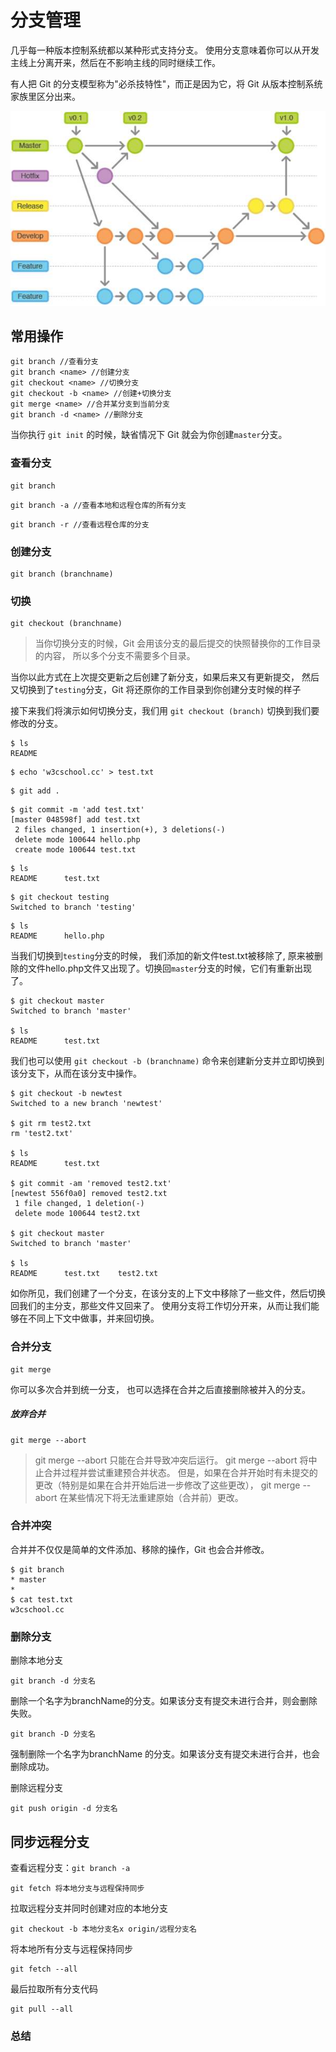 # 分支管理

几乎每一种版本控制系统都以某种形式支持分支。
使用分支意味着你可以从开发主线上分离开来，然后在不影响主线的同时继续工作。

有人把 Git 的分支模型称为"必杀技特性"，而正是因为它，将 Git 从版本控制系统家族里区分出来。

![feature-branches](../images/branch-0.png)

## 常用操作

```
git branch //查看分支
git branch <name> //创建分支
git checkout <name> //切换分支
git checkout -b <name> //创建+切换分支
git merge <name> //合并某分支到当前分支
git branch -d <name> //删除分支
```


当你执行 `git init` 的时候，缺省情况下 Git 就会为你创建`master`分支。

### 查看分支

```
git branch
```

```
git branch -a //查看本地和远程仓库的所有分支
```

```
git branch -r //查看远程仓库的分支
```


### 创建分支
```
git branch (branchname)
```

### 切换

```
git checkout (branchname)
```

> 当你切换分支的时候，Git 会用该分支的最后提交的快照替换你的工作目录的内容， 所以多个分支不需要多个目录。

当你以此方式在上次提交更新之后创建了新分支，如果后来又有更新提交， 然后又切换到了`testing`分支，Git 将还原你的工作目录到你创建分支时候的样子


接下来我们将演示如何切换分支，我们用 `git checkout (branch)` 切换到我们要修改的分支。
```
$ ls
README
```

```
$ echo 'w3cschool.cc' > test.txt
```

```
$ git add .
```

```
$ git commit -m 'add test.txt'
[master 048598f] add test.txt
 2 files changed, 1 insertion(+), 3 deletions(-)
 delete mode 100644 hello.php
 create mode 100644 test.txt
 ```
 
 ```
$ ls
README		test.txt
```

```
$ git checkout testing
Switched to branch 'testing'
```

```
$ ls
README		hello.php
```
当我们切换到`testing`分支的时候，
我们添加的新文件test.txt被移除了, 
原来被删除的文件hello.php文件又出现了。切换回`master`分支的时候，它们有重新出现了。
```
$ git checkout master
Switched to branch 'master'

$ ls
README		test.txt
```

我们也可以使用 `git checkout -b (branchname)`  命令来创建新分支并立即切换到该分支下，从而在该分支中操作。
```
$ git checkout -b newtest
Switched to a new branch 'newtest'

$ git rm test2.txt 
rm 'test2.txt'

$ ls
README		test.txt

$ git commit -am 'removed test2.txt'
[newtest 556f0a0] removed test2.txt
 1 file changed, 1 deletion(-)
 delete mode 100644 test2.txt
 
$ git checkout master
Switched to branch 'master'

$ ls
README		test.txt	test2.txt
```
如你所见，我们创建了一个分支，在该分支的上下文中移除了一些文件，然后切换回我们的主分支，那些文件又回来了。
使用分支将工作切分开来，从而让我们能够在不同上下文中做事，并来回切换。

### 合并分支

```
git merge
```
你可以多次合并到统一分支， 也可以选择在合并之后直接删除被并入的分支。

##### 放弃合并

```
git merge --abort
```

> git merge --abort 只能在合并导致冲突后运行。 git merge --abort 将中止合并过程并尝试重建预合并状态。 但是，如果在合并开始时有未提交的更改（特别是如果在合并开始后进一步修改了这些更改）， git merge --abort 在某些情况下将无法重建原始（合并前）更改。

### 合并冲突
合并并不仅仅是简单的文件添加、移除的操作，Git 也会合并修改。
```
$ git branch
* master
* 
$ cat test.txt
w3cschool.cc
```

### 删除分支

删除本地分支
```
git branch -d 分支名
```

删除一个名字为branchName的分支。如果该分支有提交未进行合并，则会删除失败。

```
git branch -D 分支名
```
强制删除一个名字为branchName 的分支。如果该分支有提交未进行合并，也会删除成功。


删除远程分支
```
git push origin -d 分支名
```

## 同步远程分支

查看远程分支：``git branch -a``

```
git fetch 将本地分支与远程保持同步
```

拉取远程分支并同时创建对应的本地分支
```
git checkout -b 本地分支名x origin/远程分支名
```

将本地所有分支与远程保持同步 
```
git fetch --all
```

最后拉取所有分支代码 
```
git pull --all
```

### 总结
